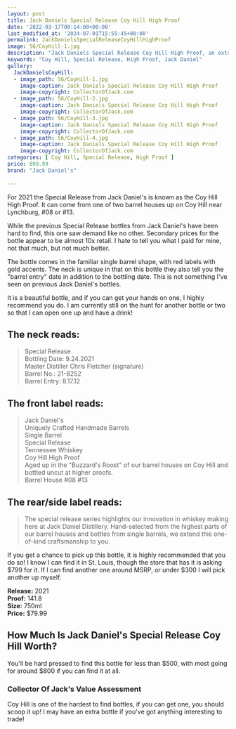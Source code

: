```yaml
---
layout: post
title: Jack Daniels Special Release Coy Hill High Proof
date: '2022-03-17T00:14:00+00:00'
last_modified_at: '2024-07-01T15:55:45+00:00'
permalink: JackDanielsSpecialReleaseCoyHillHighProof
image: 56/CoyHill-1.jpg
description: "Jack Daniels Special Release Coy Hill High Proof, an extremely high proof whiskey released in 2021"
keywords: "Coy Hill, Special Release, High Proof, Jack Daniel"
gallery:
  JackDanielsCoyHill:
  - image_path: 56/CoyHill-1.jpg
    image-caption: Jack Daniels Special Release Coy Hill High Proof
    image-copyright: CollectorOfJack.com
  - image_path: 56/CoyHill-2.jpg
    image-caption: Jack Daniels Special Release Coy Hill High Proof
    image-copyright: CollectorOfJack.com
  - image_path: 56/CoyHill-3.jpg
    image-caption: Jack Daniels Special Release Coy Hill High Proof
    image-copyright: CollectorOfJack.com
  - image_path: 56/CoyHill-4.jpg
    image-caption: Jack Daniels Special Release Coy Hill High Proof
    image-copyright: CollectorOfJack.com
categories: [ Coy Hill, Special Release, High Proof ]
price: 899.99
brand: "Jack Daniel's"
 
---
```

For 2021 the Special Release from Jack Daniel's is known as the Coy Hill High Proof. It can come from one of two barrel houses up on Coy Hill near Lynchburg, #08 or #13.

While the previous Special Release bottles from Jack Daniel's have been hard to find, this one saw demand like no other. Secondary prices for the bottle appear to be almost 10x retail. I hate to tell you what I paid for mine, not that much, but not much better.

The bottle comes in the familiar single barrel shape, with red labels with gold accents. The neck is unique in that on this bottle they also tell you the "barrel entry" date in addition to the bottling date. This is not something I've seen on previous Jack Daniel's bottles.

It is a beautiful bottle, and if you can get your hands on one, I highly recommend you do. I am currently still on the hunt for another bottle or two so that I can open one up and have a drink!

## The neck reads:
> Special Release  
> Bottling Date: 9.24.2021  
> Master Distiller Chris Fletcher (signature)  
> Barrel No.: 21-8252  
> Barrel Entry: 8.17.12  

## The front label reads:

> Jack Daniel's  
> Uniquely Crafted Handmade Barrels  
> Single Barrel  
> Special Release   
> Tennessee Whiskey  
> Coy Hill High Proof  
> Aged up in the "Buzzard's Roost" of our barrel houses on Coy Hill and bottled uncut at higher proofs.  
> Barrel House #08 #13  

## The rear/side label reads:

> The special release series highlights our innovation in whiskey making here at Jack Daniel Distillery. Hand-selected from the highest parts of our barrel houses and bottles from single barrels, we extend this one-of-kind craftsmanship to you.

If you get a chance to pick up this bottle, it is highly recommended that you do so! I know I can find it in St. Louis, though the store that has it is asking $799 for it. If I can find another one around MSRP, or under $300 I will pick another up myself.

**Release:** 2021  
**Proof:** 141.8  
**Size:** 750ml  
**Price:** $79.99  

## How Much Is Jack Daniel's Special Release Coy Hill  Worth?
You'll be hard pressed to find this bottle for less than $500, with most going for around $800 if you can find it at all. 

### Collector Of Jack's Value Assessment
Coy Hill is one of the hardest to find bottles, if you can get one, you should scoop it up! I may have an extra bottle if you've got anything interesting to trade!
